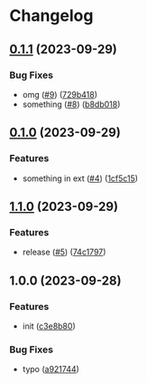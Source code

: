 # Changelog

## [0.1.1](https://github.com/sunggun-yu/meowhq-helm-charts/compare/meowhq-external-secrets-v0.1.0...meowhq-external-secrets-v0.1.1) (2023-09-29)


### Bug Fixes

* omg ([#9](https://github.com/sunggun-yu/meowhq-helm-charts/issues/9)) ([729b418](https://github.com/sunggun-yu/meowhq-helm-charts/commit/729b418a2cf2dcb7c9ac9cc9b12701781a2eb51e))
* something ([#8](https://github.com/sunggun-yu/meowhq-helm-charts/issues/8)) ([b8db018](https://github.com/sunggun-yu/meowhq-helm-charts/commit/b8db01831b121013b10fb7a9461999c74a8da1a7))

## [0.1.0](https://github.com/sunggun-yu/meowhq-helm-charts/compare/meowhq-external-secrets-v0.0.1...meowhq-external-secrets-v0.1.0) (2023-09-29)


### Features

* something in ext ([#4](https://github.com/sunggun-yu/meowhq-helm-charts/issues/4)) ([1cf5c15](https://github.com/sunggun-yu/meowhq-helm-charts/commit/1cf5c1508b6adcab082279bb71c5033499ba365d))

## [1.1.0](https://github.com/sunggun-yu/meowhq-helm-charts/compare/meowhq-external-secrets-v1.0.0...meowhq-external-secrets-v1.1.0) (2023-09-29)


### Features

* release ([#5](https://github.com/sunggun-yu/meowhq-helm-charts/issues/5)) ([74c1797](https://github.com/sunggun-yu/meowhq-helm-charts/commit/74c17974048fc47332dc789a1e794ac0bf3b64c5))

## 1.0.0 (2023-09-28)


### Features

* init ([c3e8b80](https://github.com/sunggun-yu/meowhq-helm-charts/commit/c3e8b80c6ae422e84eabf518e7466e43c2947dd0))


### Bug Fixes

* typo ([a921744](https://github.com/sunggun-yu/meowhq-helm-charts/commit/a921744a4d653ae2536fb1a3e3c4a373fed33383))
